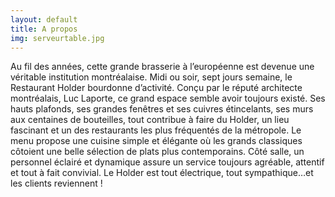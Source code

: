 ```yaml
---
layout: default
title: A propos
img: serveurtable.jpg
---
```


Au fil des années, cette grande brasserie à l’européenne est devenue une véritable institution montréalaise. Midi ou soir, sept jours semaine, le Restaurant Holder bourdonne d’activité. Conçu par le réputé architecte montréalais, Luc Laporte, ce grand espace semble avoir toujours existé. Ses hauts plafonds, ses grandes fenêtres et ses cuivres étincelants, ses murs aux centaines de bouteilles, tout contribue à faire du Holder, un lieu fascinant et un des restaurants les plus fréquentés de la métropole. Le menu propose une cuisine simple et élégante où les grands classiques côtoient une belle sélection de plats plus contemporains. Côté salle, un personnel éclairé et dynamique assure un service toujours agréable, attentif et tout à fait convivial. Le Holder est tout électrique, tout sympathique…et les clients reviennent !